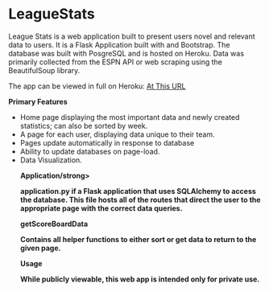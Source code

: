 # LeagueStats

League Stats is a web application built to present users novel and relevant data to users. It is a Flask Application built with
and Bootstrap. The database was built with PosgreSQL and is hosted on Heroku. Data was primarily collected from the ESPN API or
web scraping using the BeautifulSoup library.

The app can be viewed in full on Heroku: <a href="http://fantasyfootballfantasy.herokuapp.com/">At This URL</a>



<strong>Primary Features</strong>

<ul>
<li>Home page displaying the most important data and newly created statistics; can also be sorted by week.</li>
<li>A page for each user, displaying data unique to their team.</li>
<li>Pages update automatically in response to database</li>
<li>Ability to update databases on page-load.</li>
<li>Data Visualization.</li>




<strong>Application/strong>

application.py if a Flask application that uses SQLAlchemy to access the database. This file hosts all of the routes that direct the user
to the appropriate page with the correct data queries.


<strong>getScoreBoardData</strong>

Contains all helper functions to either sort or get data to return to the given page.



<strong>Usage</strong>

While publicly viewable, this web app is intended only for private use.


